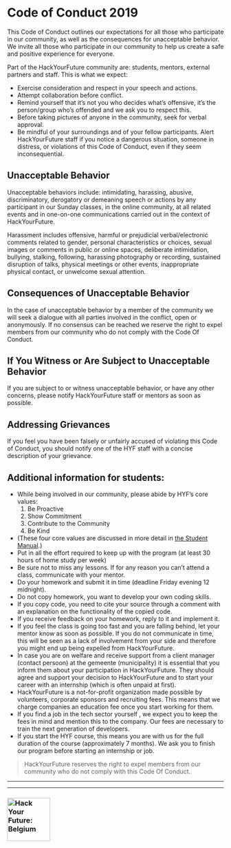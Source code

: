 # Code of Conduct 2019

This Code of Conduct outlines our expectations for all those who participate in our community, as well as the consequences for unacceptable behavior. We invite all those who participate in our community to help us create a safe and positive experience for everyone.

Part of the HackYourFuture community are: students, mentors, external partners and staff. This is what we expect:

* Exercise consideration and respect in your speech and actions.
* Attempt collaboration before conflict.
* Remind yourself that it’s not you who decides what’s offensive, it’s the person/group who’s offended and we ask you to respect this.
* Before taking pictures of anyone in the community, seek for verbal approval.
* Be mindful of your surroundings and of your fellow participants. Alert HackYourFuture staff if you notice a dangerous situation, someone in distress, or violations of this Code of Conduct, even if they seem inconsequential.

## Unacceptable Behavior

Unacceptable behaviors include: intimidating, harassing, abusive, discriminatory, derogatory or demeaning speech or actions by any participant in our Sunday classes, in the online community, at all related events and in one-on-one communications carried out in the context of HackYourFuture.


Harassment includes offensive, harmful or prejudicial verbal/electronic comments related to gender, personal characteristics or choices, sexual images or comments in public or online spaces, deliberate intimidation, bullying, stalking, following, harassing photography or recording, sustained disruption of talks, physical meetings or other events, inappropriate physical contact, or unwelcome sexual attention.

## Consequences of Unacceptable Behavior

In the case of unacceptable behavior by a member of the community we will seek a dialogue with all parties involved in the conflict, open or anonymously. If no consensus can be reached we reserve the right to expel members from our community who do not comply with the Code Of Conduct.

## If You Witness or Are Subject to Unacceptable Behavior

If you are subject to or witness unacceptable behavior, or have any other concerns, please notify HackYourFuture staff or mentors as soon as possible.


## Addressing Grievances

If you feel you have been falsely or unfairly accused of violating this Code of Conduct, you should notify one of the HYF staff with a concise description of your grievance.

## Additional information for students:

* While being involved in our community, please abide by HYF’s core values:
  1. Be Proactive
  2. Show Commitment
  3. Contribute to the Community
  4. Be Kind
* (These four core values are discussed in more detail in [the Student Manual](https://github.com/hackyourfuturebelgium/student-handbook).)
* Put in all the effort required to keep up with the program (at least 30 hours of home study per week)
* Be sure not to miss any lessons. If for any reason you can’t attend a class, communicate with your mentor.
* Do your homework and submit it in time (deadline Friday evening 12 midnight).
* Do not copy homework, you want to develop your own coding skills.
* If you copy code, you need to cite your source through a comment with an explanation on the functionality of the copied code.
* If you receive feedback on your homework, reply to it and implement it.
* If you feel the class is going too fast and you are falling behind, let your mentor know as soon as possible. If you do not communicate in time, this will be seen as a lack of involvement from your side and therefore you might end up being expelled from HackYourFuture.
* In case you are on welfare and receive support from a client manager (contact persoon) at the gemeente (municipality) it is essential that you inform them about your participation in HackYourFuture. They should agree and support your decision to HackYourFuture and to start your career with an internship (which is often unpaid at first).
* HackYourFuture is a not-for-profit organization made possible by volunteers, corporate sponsors and recruiting fees. This means that we charge companies an education fee once you start working for them.
* If you find a job in the tech sector yourself , we expect you to keep the fees in mind and mention this to the company. Our fees are necessary to train the next generation of developers.
* If you start the HYF course, this means you are with us for the full duration of the course (approximately 7 months). We ask you to finish our program before starting an internship or job.


> HackYourFuture reserves the right to expel members from our community who do not comply with this Code Of Conduct.

---
---
### <a href="https://hackyourfuture.be" target="_blank"><img src="https://user-images.githubusercontent.com/18554853/63941625-4c7c3d00-ca6c-11e9-9a76-8d5e3632fe70.jpg" width="100" height="100" alt="Hack Your Future: Belgium"></a>
